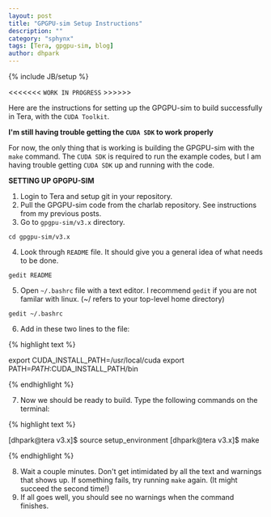 ```yaml
---
layout: post
title: "GPGPU-sim Setup Instructions"
description: ""
category: "sphynx"
tags: [Tera, gpgpu-sim, blog]
author: dhpark
---
```

{% include JB/setup %}

<<<<<<< `WORK IN PROGRESS` >>>>>>

Here are the instructions for setting up the GPGPU-sim to build successfully in Tera, with the `CUDA Toolkit`.

**I'm still having trouble getting the `CUDA SDK` to work properly**

For now, the only thing that is working is building the GPGPU-sim with the `make` command. 
The `CUDA SDK` is required to run the example codes, but I am having trouble getting `CUDA SDK` up and running with the code.

**SETTING UP GPGPU-SIM**

1. Login to Tera and setup git in your repository.
2. Pull the GPGPU-sim code from the charlab repository. See instructions from my previous posts.
3. Go to `gpgpu-sim/v3.x` directory.

`cd gpgpu-sim/v3.x`

4. Look through `README` file. It should give you a general idea of what needs to be done.

`gedit README`

5. Open `~/.bashrc` file with a text editor. I recommend `gedit` if you are not familar with linux. (~/ refers to your top-level home directory)

`gedit ~/.bashrc`

6. Add in these two lines to the file:

{% highlight text %}

export CUDA_INSTALL_PATH=/usr/local/cuda
export PATH=$PATH:$CUDA_INSTALL_PATH/bin

{% endhighlight %}

7. Now we should be ready to build. Type the following commands on the terminal:

{% highlight text %}

[dhpark@tera v3.x]$ source setup_environment
[dhpark@tera v3.x]$ make

{% endhighlight %}

8. Wait a couple minutes. Don't get intimidated by all the text and warnings that shows up. If something fails, try running `make` again. (It might succeed the second time!)
9. If all goes well, you should see no warnings when the command finishes.
